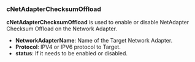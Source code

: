 ﻿### cNetAdapterChecksumOffload

**cNetAdapterChecksumOffload** is used to enable or disable NetAdapter Checksum Offload on the Network Adapter.

* **NetworkAdapterName**: Name of the Target Network Adapter.
* **Protocol**: IPV4 or IPV6 protocol to Target.
* **status**: If it needs to be enabled or disabled.

